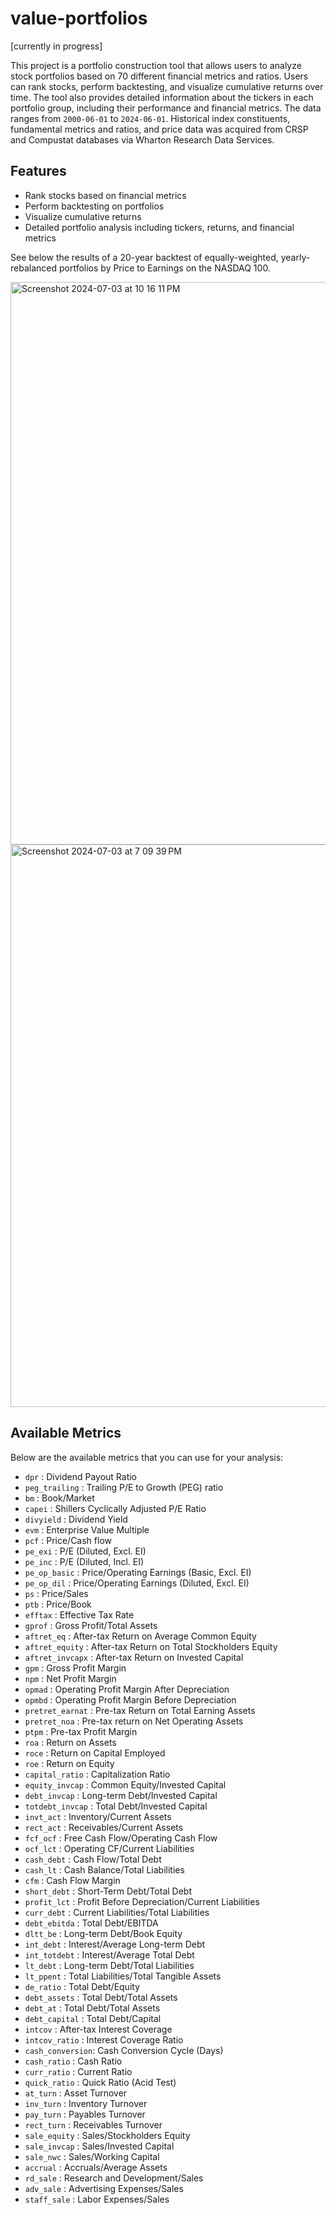 # value-portfolios
[currently in progress]

This project is a portfolio construction tool that allows users to analyze stock portfolios based on 70 different financial metrics and ratios. Users can rank stocks, perform backtesting, and visualize cumulative returns over time. The tool also provides detailed information about the tickers in each portfolio group, including their performance and financial metrics. The data ranges from `2000-06-01` to `2024-06-01`. Historical index constituents, fundamental metrics and ratios, and price data was acquired from CRSP and Compustat databases via Wharton Research Data Services. 

## Features

- Rank stocks based on financial metrics
- Perform backtesting on portfolios
- Visualize cumulative returns
- Detailed portfolio analysis including tickers, returns, and financial metrics

See below the results of a 20-year backtest of equally-weighted, yearly-rebalanced portfolios by Price to Earnings on the NASDAQ 100. 

<img width="900" alt="Screenshot 2024-07-03 at 10 16 11 PM" src="https://github.com/aryamann04/fundamental-portfolios/assets/140534650/1d675bbc-cb0b-4c5d-802e-318d19c9e425">


<img width="900" alt="Screenshot 2024-07-03 at 7 09 39 PM" src="https://github.com/aryamann04/fundamental-portfolios/assets/140534650/725a44ab-5544-4585-b42f-fadc5ce43315">

## Available Metrics

Below are the available metrics that you can use for your analysis:

- `dpr`            : Dividend Payout Ratio
- `peg_trailing`   : Trailing P/E to Growth (PEG) ratio
- `bm`             : Book/Market
- `capei`          : Shillers Cyclically Adjusted P/E Ratio
- `divyield`       : Dividend Yield
- `evm`            : Enterprise Value Multiple
- `pcf`            : Price/Cash flow
- `pe_exi`         : P/E (Diluted, Excl. EI)
- `pe_inc`         : P/E (Diluted, Incl. EI)
- `pe_op_basic`    : Price/Operating Earnings (Basic, Excl. EI)
- `pe_op_dil`      : Price/Operating Earnings (Diluted, Excl. EI)
- `ps`             : Price/Sales
- `ptb`            : Price/Book
- `efftax`         : Effective Tax Rate
- `gprof`          : Gross Profit/Total Assets
- `aftret_eq`      : After-tax Return on Average Common Equity
- `aftret_equity`  : After-tax Return on Total Stockholders Equity
- `aftret_invcapx` : After-tax Return on Invested Capital
- `gpm`            : Gross Profit Margin
- `npm`            : Net Profit Margin
- `opmad`          : Operating Profit Margin After Depreciation
- `opmbd`          : Operating Profit Margin Before Depreciation
- `pretret_earnat` : Pre-tax Return on Total Earning Assets
- `pretret_noa`    : Pre-tax return on Net Operating Assets
- `ptpm`           : Pre-tax Profit Margin
- `roa`            : Return on Assets
- `roce`           : Return on Capital Employed
- `roe`            : Return on Equity
- `capital_ratio`  : Capitalization Ratio
- `equity_invcap`  : Common Equity/Invested Capital
- `debt_invcap`    : Long-term Debt/Invested Capital
- `totdebt_invcap` : Total Debt/Invested Capital
- `invt_act`       : Inventory/Current Assets
- `rect_act`       : Receivables/Current Assets
- `fcf_ocf`        : Free Cash Flow/Operating Cash Flow
- `ocf_lct`        : Operating CF/Current Liabilities
- `cash_debt`      : Cash Flow/Total Debt
- `cash_lt`        : Cash Balance/Total Liabilities
- `cfm`            : Cash Flow Margin
- `short_debt`     : Short-Term Debt/Total Debt
- `profit_lct`     : Profit Before Depreciation/Current Liabilities
- `curr_debt`      : Current Liabilities/Total Liabilities
- `debt_ebitda`    : Total Debt/EBITDA
- `dltt_be`        : Long-term Debt/Book Equity
- `int_debt`       : Interest/Average Long-term Debt
- `int_totdebt`    : Interest/Average Total Debt
- `lt_debt`        : Long-term Debt/Total Liabilities
- `lt_ppent`       : Total Liabilities/Total Tangible Assets
- `de_ratio`       : Total Debt/Equity
- `debt_assets`    : Total Debt/Total Assets
- `debt_at`        : Total Debt/Total Assets
- `debt_capital`   : Total Debt/Capital
- `intcov`         : After-tax Interest Coverage
- `intcov_ratio`   : Interest Coverage Ratio
- `cash_conversion`: Cash Conversion Cycle (Days)
- `cash_ratio`     : Cash Ratio
- `curr_ratio`     : Current Ratio
- `quick_ratio`    : Quick Ratio (Acid Test)
- `at_turn`        : Asset Turnover
- `inv_turn`       : Inventory Turnover
- `pay_turn`       : Payables Turnover
- `rect_turn`      : Receivables Turnover
- `sale_equity`    : Sales/Stockholders Equity
- `sale_invcap`    : Sales/Invested Capital
- `sale_nwc`       : Sales/Working Capital
- `accrual`        : Accruals/Average Assets
- `rd_sale`        : Research and Development/Sales
- `adv_sale`       : Advertising Expenses/Sales
- `staff_sale`     : Labor Expenses/Sales

